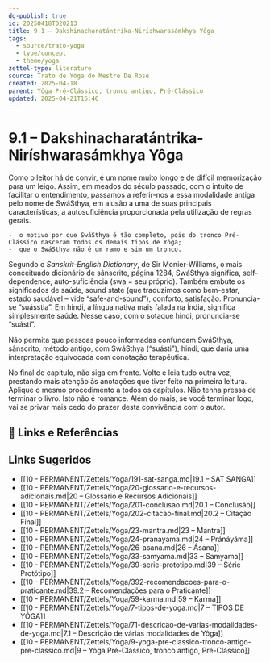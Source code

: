 ```yaml
---
dg-publish: true
id: 20250418T020213
title: 9.1 – Dakshinacharatántrika-Niríshwarasámkhya Yôga
tags:
  - source/trato-yoga
  - type/concept
  - theme/yoga
zettel-type: literature
source: Trato de Yôga do Mestre De Rose
created: 2025-04-18
parent: Yôga Pré-Clássico, tronco antigo, Pré-Clássico
updated: 2025-04-21T16:46
---
```


# 9.1 – Dakshinacharatántrika-Niríshwarasámkhya Yôga

Como o leitor há de convir, é um nome muito longo e de difícil memorização para um leigo. Assim, em meados do século passado, com o intuito de facilitar o entendimento, passamos a referir-nos a essa modalidade antiga pelo nome de SwáSthya, em alusão a uma de suas principais características, a autosuficiência proporcionada pela utilização de regras gerais.

    -  o motivo por que SwáSthya é tão completo, pois do tronco Pré-Clássico nasceram todos os demais tipos de Yôga;
    -  que o SwáSthya não é um ramo e sim um tronco.

Segundo o *Sanskrit-English Dictionary*, de Sir Monier-Williams, o mais conceituado dicionário de sânscrito, página 1284, SwáSthya significa, self-dependence, auto-suficiência (swa = seu próprio). Também embute os significados de saúde, sound state (que traduzimos como bem-estar, estado saudável – vide “safe-and-sound”), conforto, satisfação. Pronuncia-se “suásstia”. Em hindi, a língua nativa mais falada na Índia, significa simplesmente saúde. Nesse caso, com o sotaque hindi, pronuncia-se “suásti”.

Não permita que pessoas pouco informadas confundam SwáSthya, sânscrito, método antigo, com SwáSthya (“suásti”), hindi, que daria uma interpretação equivocada com conotação terapêutica.

No final do capítulo, não siga em frente. Volte e leia tudo outra vez, prestando mais atenção às anotações que tiver feito na primeira leitura. Aplique o mesmo procedimento a todos os capítulos. Não tenha pressa de terminar o livro. Isto não é romance. Além do mais, se você terminar logo, vai se privar mais cedo do prazer desta convivência com o autor.

## 🔗 Links e Referências

## Links Sugeridos

- [[10 - PERMANENT/Zettels/Yoga/191-sat-sanga.md\|19.1 – SAT SANGA]]
- [[10 - PERMANENT/Zettels/Yoga/20-glossario-e-recursos-adicionais.md\|20 – Glossário e Recursos Adicionais]]
- [[10 - PERMANENT/Zettels/Yoga/201-conclusao.md\|20.1 – Conclusão]]
- [[10 - PERMANENT/Zettels/Yoga/202-citacao-final.md\|20.2 – Citação Final]]
- [[10 - PERMANENT/Zettels/Yoga/23-mantra.md\|23 – Mantra]]
- [[10 - PERMANENT/Zettels/Yoga/24-pranayama.md\|24 – Pránáyáma]]
- [[10 - PERMANENT/Zettels/Yoga/26-asana.md\|26 – Ásana]]
- [[10 - PERMANENT/Zettels/Yoga/33-samyama.md\|33 – Samyama]]
- [[10 - PERMANENT/Zettels/Yoga/39-serie-prototipo.md\|39 – Série Protótipo]]
- [[10 - PERMANENT/Zettels/Yoga/392-recomendacoes-para-o-praticante.md\|39.2 – Recomendações para o Praticante]]
- [[10 - PERMANENT/Zettels/Yoga/59-karma.md\|59 – Karma]]
- [[10 - PERMANENT/Zettels/Yoga/7-tipos-de-yoga.md\|7 – TIPOS DE YÔGA]]
- [[10 - PERMANENT/Zettels/Yoga/71-descricao-de-varias-modalidades-de-yoga.md\|7.1 – Descrição de várias modalidades de Yôga]]
- [[10 - PERMANENT/Zettels/Yoga/9-yoga-pre-classico-tronco-antigo-pre-classico.md\|9 – Yôga Pré-Clássico, tronco antigo, Pré-Clássico]]
